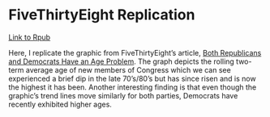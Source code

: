 # FiveThirtyEight Replication

[Link to Rpub](http://rpubs.com/cvendler/fivethirtyeight-replication)

Here, I replicate the graphic from FiveThirtyEight’s article, [Both Republicans and Democrats Have an Age Problem](https://fivethirtyeight.com/features/both-republicans-and-democrats-have-an-age-problem/). The graph depicts the rolling two-term average age of new members of Congress which we can see experienced a brief dip in the late 70’s/80’s but has since risen and is now the highest it has been. Another interesting finding is that even though the graphic’s trend lines move similarly for both parties, Democrats have recently exhibited higher ages.
